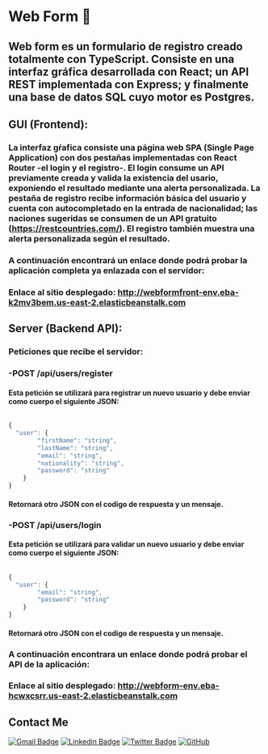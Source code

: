 # Web Form 🚀

## Web form es un formulario de registro creado totalmente con TypeScript. Consiste en una interfaz gráfica desarrollada con React; un API REST implementada con Express; y finalmente una base de datos SQL cuyo motor es Postgres.

## GUI (Frontend):

 ### La interfaz gŕafica consiste una página web SPA (Single Page Application) con dos pestañas implementadas con React Router -el login y el registro-. El login consume un API previamente creada y valida la existencia del usario, exponiendo el resultado mediante una alerta personalizada. La pestaña de registro recibe información básica del usuario y cuenta con autocompletado en la entrada de nacionalidad; las naciones sugeridas se consumen de un API gratuito (https://restcountries.com/). El registro también muestra una alerta personalizada según el resultado.

### A continuación encontrará un enlace donde podrá probar la aplicación completa ya enlazada con el servidor:
### Enlace al sitio desplegado: http://webformfront-env.eba-k2mv3bem.us-east-2.elasticbeanstalk.com


## Server (Backend API):

### Peticiones que recibe el servidor:

  ### -POST /api/users/register
  #### Esta petición se utilizará para registrar un nuevo usuario y debe enviar como cuerpo el siguiente JSON:
  
```javascript

{
  "user": {
        "firstName": "string",
        "lastName": "string",
        "email": "string",
        "nationality": "string",
        "password": "string"
    }
}
```
  #### Retornará otro JSON con el codigo de respuesta y un mensaje.
  
  ### -POST /api/users/login
  #### Esta petición se utilizará para validar un nuevo usuario y debe enviar como cuerpo el siguiente JSON:
```javascript

{
  "user": {
        "email": "string",
        "password": "string"
    }
}
```
  #### Retornará otro JSON con el codigo de respuesta y un mensaje.
  

### A continuación encontrara un enlace donde podrá probar el API de la aplicación:
### Enlace al sitio desplegado: http://webform-env.eba-hcwxcsrr.us-east-2.elasticbeanstalk.com


## Contact Me

[![Gmail Badge](https://img.shields.io/badge/-juan.gamez1001@gmail.com-c14438?style=flat-square&logo=Gmail&logoColor=white&link=mailto:juan.gamez1001@gmail.com)](mailto:juan.gamez1001@gmail.com)
[![Linkedin Badge](https://img.shields.io/badge/-Sebastian-blue?style=flat-square&logo=Linkedin&logoColor=white&link=https://www.linkedin.com/in/sebastian-gamez-ariza-0963b7228/)](https://www.linkedin.com/in/sebastian-gamez-ariza-0963b7228/)
[![Twitter Badge](https://img.shields.io/badge/-@culturaDmacondo-00acee?style=flat&logo=Twitter&logoColor=white)](https://twitter.com/CulturaDmacondo "Follow on Twitter")
[![GitHub](https://img.shields.io/badge/-GitHub-181717?style=flat-square&logo=github&logoColor=white&link=https://github.com/SebastianGamez)](https://github.com/SebastianGamez)
